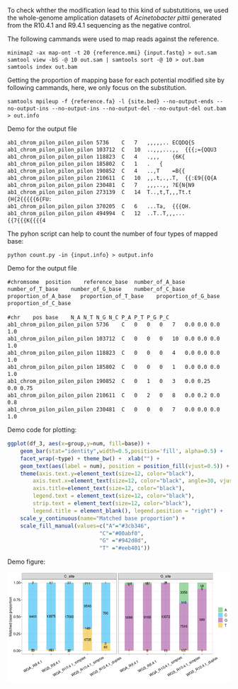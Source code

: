 To check whther the modification lead to this kind of substutitions, we used the whole-genome amplication datasets of *Acinetobacter pittii* generated from the R10.4.1 and R9.4.1 sequencing as the negative control.

The following cammands were used to map reads against the reference.

```shell
minimap2 -ax map-ont -t 20 {reference.mmi} {input.fastq} > out.sam
samtool view -bS -@ 10 out.sam | samtools sort -@ 10 > out.bam
samtools index out.bam
```

Getting the proportion of mapping base for each potential modified site by following cammands, here, we only focus on the substitution.

```shell
samtools mpileup -f {reference.fa} -l {site.bed} --no-output-ends --no-output-ins --no-output-ins --no-output-del --no-output-del out.bam > out.info
```

Demo for the output file

```shell
ab1_chrom_pilon_pilon_pilon	5736	C	7	,,,,,..	ECQDQ{S
ab1_chrom_pilon_pilon_pilon	103712	C	10	..,,,...,,	{{{;={QQU3
ab1_chrom_pilon_pilon_pilon	118823	C	4	.,,,	{6K{
ab1_chrom_pilon_pilon_pilon	185802	C	1	.	{
ab1_chrom_pilon_pilon_pilon	190852	C	4	..,T	=B{{
ab1_chrom_pilon_pilon_pilon	210611	C	10	,,.t,.,.T,	{{:E9{{Q{A
ab1_chrom_pilon_pilon_pilon	230481	C	7	,,,..,,	?E{N{N9
ab1_chrom_pilon_pilon_pilon	273139	C	14	T..,t,T,,,Tt.t	{H{2{{{{{6{FU:
ab1_chrom_pilon_pilon_pilon	370205	C	6	...Ta,	{{{QH.
ab1_chrom_pilon_pilon_pilon	494994	C	12	..T..T,,,...	{{7{{{K{{{{4
```

The pyhon script can help to count the number of four types of mapped base:

``` shell
python count.py -in {input.info} > output.info
```

Demo for the output file

```shell
#chromsome	position	reference_base	number_of_A_base	number_of_T_base	number_of_G_base	number_of_C_base proportion_of_A_base	proportion_of_T_base	proportion_of_G_base	proportion_of_C_base

#chr	pos	base	N_A	N_T	N_G	N_C	P_A	P_T	P_G	P_C
ab1_chrom_pilon_pilon_pilon	5736	C	0	0	0	7	0.0	0.0	0.0	1.0
ab1_chrom_pilon_pilon_pilon	103712	C	0	0	0	10	0.0	0.0	0.0	1.0
ab1_chrom_pilon_pilon_pilon	118823	C	0	0	0	4	0.0	0.0	0.0	1.0
ab1_chrom_pilon_pilon_pilon	185802	C	0	0	0	1	0.0	0.0	0.0	1.0
ab1_chrom_pilon_pilon_pilon	190852	C	0	1	0	3	0.0	0.25	0.0	0.75
ab1_chrom_pilon_pilon_pilon	210611	C	0	2	0	8	0.0	0.2	0.0	0.8
ab1_chrom_pilon_pilon_pilon	230481	C	0	0	0	7	0.0	0.0	0.0	1.0
```

Demo code for plotting:

```R
ggplot(df_3, aes(x=group,y=num, fill=base)) + 
    geom_bar(stat="identity",width=0.5,position='fill', alpha=0.5) +
    facet_wrap(~type) + theme_bw() +  xlab("") +
    geom_text(aes(label = num), position = position_fill(vjust=0.5)) + 
  	theme(axis.text.y=element_text(size=12, color="black"),
    	axis.text.x=element_text(size=12, color="black", angle=30, vjust = 0.5, hjust=0.5),
        axis.title=element_text(size=12, color="black"),
        legend.text = element_text(size=12, color="black"),
        strip.text = element_text(size=12, color="black"),
        legend.title = element_blank(), legend.position = "right") +
  	scale_y_continuous(name="Matched base proportion") +
  	scale_fill_manual(values=c("A"="#3cb346",
                             "C"="#00abf0",
                             "G" ="#942d8d", 
                             "T" ="#eeb401"))
```

Demo figure:

![alt text](Demo.png)

